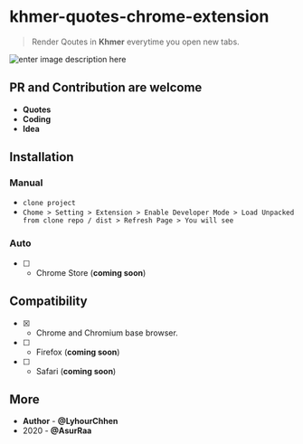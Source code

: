 # khmer-quotes-chrome-extension

> Render Qoutes in **Khmer** everytime you open new tabs.

![enter image description here](https://i.ibb.co/LR0pfGW/Screen-Shot-2020-08-18-at-1-59-43-PM.png)

## PR and Contribution are welcome

- **Quotes**
- **Coding**
- **Idea**

## Installation 

### Manual 
- `clone project`
- `Chome > Setting > Extension > Enable Developer Mode > Load Unpacked from clone repo / dist > Refresh Page > You will see `
### Auto 
- [ ] - Chrome Store  (**coming soon**)

## Compatibility
- [x] -    Chrome and Chromium base browser.
- [ ] -    Firefox  (**coming soon**)
- [ ] -    Safari (**coming soon**)


## More 
- **Author** - **@LyhourChhen**
- 2020 - **@AsurRaa**
